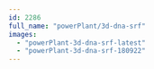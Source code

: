 ```yaml
---
id: 2286
full_name: "powerPlant/3d-dna-srf"
images: 
  - "powerPlant-3d-dna-srf-latest"
  - "powerPlant-3d-dna-srf-180922"
---
```

